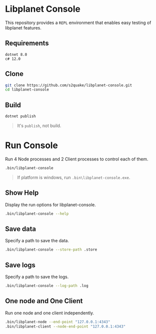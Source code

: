 # Libplanet Console

This repository provides a `REPL` environment that enables easy testing of libplanet features.

## Requirements

```plain
dotnet 8.0
c# 12.0
```

## Clone

```sh
git clone https://github.com/s2quake/libplanet-console.git
cd libplanet-console
```

## Build

```sh
dotnet publish
```

> It's `publish`, not build.

# Run Console

Run 4 Node processes and 2 Client processes to control each of them.

```sh
.bin/libplanet-console
```

> If platform is windows, run `.bin\libplanet-console.exe`.

## Show Help

Display the run options for libplanet-console.

```sh
.bin/libplanet-console --help
```

## Save data

Specify a path to save the data.

```sh
.bin/libplanet-console --store-path .store
```

## Save logs

Specify a path to save the logs.

```sh
.bin/libplanet-console --log-path .log
```

## One node and One Client

Run one node and one client independently.

```sh
.bin/libplanet-node --end-point "127.0.0.1:4343"
.bin/libplanet-client --node-end-point "127.0.0.1:4343"
```
